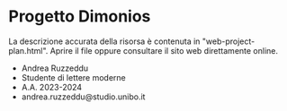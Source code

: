 # Progetto Dimonios

La descrizione accurata della risorsa è contenuta in "web-project-plan.html". Aprire il file oppure consultare il sito web direttamente online.

<div>
  <ul type=>
    <li>Andrea Ruzzeddu</li>
    <li>Studente di lettere moderne</li>
    <li>A.A. 2023-2024</li>
    <li>andrea.ruzzeddu@studio.unibo.it</li>
  </ul>
</div>
